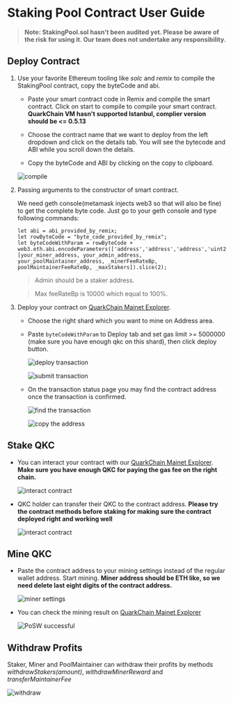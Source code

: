 # Staking Pool Contract User Guide

> **Note: StakingPool.sol hasn't been audited yet. Please be aware of the risk for using it. Our team does not undertake any responsibility.**

## Deploy Contract

1. Use your favorite Ethereum tooling like _solc_ and _remix_ to compile the StakingPool contract, copy the byteCode and abi.

    - Paste your smart contract code in Remix and compile the smart contract. Click on start to compile to compile your smart contract. **QuarkChain VM hasn't supported Istanbul, complier version should be <= 0.5.13**

    - Choose the contract name that we want to deploy from the left dropdown and click on the details tab. You will see the bytecode and ABI while you scroll down the details.
    - Copy the byteCode and ABI by clicking on the copy to clipboard.

    ![compile](https://github.com/skji/quarkchain-contracts/raw/master/assets/images/1.jpg)

2. Passing arguments to the constructor of smart contract.
	
    We need geth console(metamask injects web3 so that will also be fine) to get the complete byte code. Just go to your geth console and type following commands:

	```
    let abi = abi_provided_by_remix;
	let rowByteCode = "byte_code_provided_by_remix";
	let byteCodeWithParam = rowByteCode + web3.eth.abi.encodeParameters(['address','address','address','uint256','uint256','uint256'], [your_miner_address, your_admin_address, your_poolMaintainer_address, _minerFeeRateBp, poolMaintainerFeeRateBp, _maxStakers]).slice(2);
	```
	> Admin should be a staker address.
    
	> Max feeRateBp is 10000 which equal to 100%.

3. Deploy your contract on [QuarkChain Mainet Explorer](https://mainnet.quarkchain.io/contract).

    - Choose the right shard which you want to mine on Address area.
    - Paste ```byteCodeWithParam``` to Deploy tab and set gas limit >= 5000000 (make sure you have enough qkc on this shard), then click deploy button.

      ![deploy transaction](https://github.com/skji/quarkchain-contracts/raw/master/assets/images/2.jpg)

      ![submit transaction](https://github.com/skji/quarkchain-contracts/raw/master/assets/images/3.jpg) 

    - On the transaction status page you may find the contract address once the transaction is confirmed.
      
      ![find the transaction](https://github.com/skji/quarkchain-contracts/raw/master/assets/images/4.jpg)
      
      ![copy the address](https://github.com/skji/quarkchain-contracts/raw/master/assets/images/5.jpg)

## Stake QKC

- You can interact your contract with our [QuarkChain Mainet Explorer](https://mainnet.quarkchain.io/contract). **Make sure you have enough QKC for paying the gas fee on the right chain.**
  
  ![interact contract](https://github.com/skji/quarkchain-contracts/raw/master/assets/images/6.jpg)

- QKC holder can transfer their QKC to the contract address. **Please try the contract methods before staking for making sure the contract deployed right and working well**
  
  ![interact contract](https://github.com/skji/quarkchain-contracts/raw/master/assets/images/7.jpg)

## Mine QKC

- Paste the contract address to your mining settings instead of the regular wallet address. Start mining. **Miner address should be ETH like, so we need delete last eight digits of the contract address.**
  
  ![miner settings](https://github.com/skji/quarkchain-contracts/raw/master/assets/images/8.jpg)

- You can check the mining result on [QuarkChain Mainet Explorer](https://mainnet.quarkchain.io/contract)

  ![PoSW successful](https://github.com/skji/quarkchain-contracts/raw/master/assets/images/9.jpg)

## Withdraw Profits

Staker, Miner and PoolMaintainer can withdraw their profits by methods *withdrawStakers(amount)*, *withdrawMinerReward* and *transferMaintainerFee*

![withdraw](https://github.com/skji/quarkchain-contracts/raw/master/assets/images/10.jpg)
